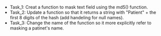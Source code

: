 * Task_1: Creat a function to mask text field using the md5() function.
* Task_2: Update a function so that it returns a string with "Patient" + the first 8 digits of the hash (add handeling for null names).
* Task_3: Change the name of the function so it more explicitly refer to masking a patinet's name.
